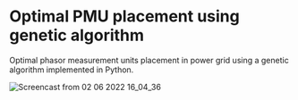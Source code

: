 # Optimal PMU placement using genetic algorithm

Optimal phasor measurement units placement in power grid using a genetic algorithm implemented in Python.

![Screencast from 02 06 2022 16_04_36](https://user-images.githubusercontent.com/79996325/171647822-a380593f-9052-47da-9ff4-44e8f933a5d5.gif)
